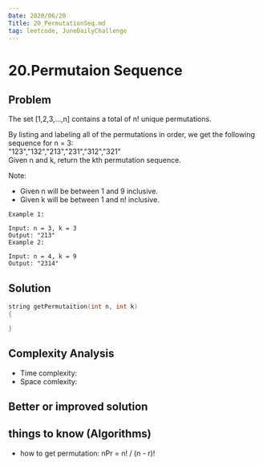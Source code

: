 ```yaml
---
Date: 2020/06/20    
Title: 20_PermutationSeq.md
tag: leetcode, JuneDailyChallenge
---
```

# 20.Permutaion Sequence

## Problem
The set [1,2,3,...,n] contains a total of n! unique permutations.

By listing and labeling all of the permutations in order, we get the following sequence for n = 3:  
"123","132","213","231","312","321"  
Given n and k, return the kth permutation sequence.

Note:

- Given n will be between 1 and 9 inclusive.
- Given k will be between 1 and n! inclusive.
```
Example 1:

Input: n = 3, k = 3
Output: "213"
Example 2:

Input: n = 4, k = 9
Output: "2314"
```
## Solution
```cpp
string getPermutaition(int n, int k)
{

}
```
## Complexity Analysis
- Time complexity:
- Space comlexity:
## Better or improved solution

## things to know (Algorithms)
- how to get permutation: nPr = n! / (n - r)!